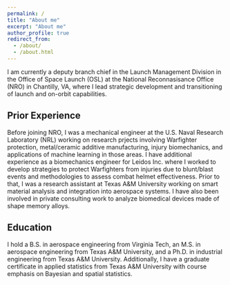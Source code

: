```yaml
---
permalink: /
title: "About me"
excerpt: "About me"
author_profile: true
redirect_from: 
  - /about/
  - /about.html
---
```


I am currently a deputy branch chief in the Launch Management Division in the Office of Space Launch (OSL) at the National Reconnasisance Office (NRO) in Chantilly, VA, where I lead strategic development and transitioning of launch and on-orbit capabilities.

Prior Experience
------
Before joining NRO, I was a mechanical engineer at the U.S. Naval Research Laboratory (NRL) working on research prjects involving Warfighter protection, metal/ceramic additive manufacturing, injury biomechanics, and applications of machine learning in those areas. I have additional experience as a biomechanics engineer for Leidos Inc. where I worked to develop strategies to protect Warfighters from injuries due to blunt/blast events and methodologies to assess combat helmet effectiveness. Prior to that, I was a research assistant at Texas A&amp;M University working on smart material analysis and integration into aerospace systems. I have also been involved in private consulting work to analyze biomedical devices made of shape memory alloys.

Education
------
I hold a B.S. in aerospace engineering from Virginia Tech, an M.S. in aerospace engineering from Texas A&amp;M University, and a Ph.D. in industrial engineering from Texas A&amp;M University. Additionally, I have a graduate certificate in applied statistics from Texas A&amp;M University with course emphasis on Bayesian and spatial statistics.
